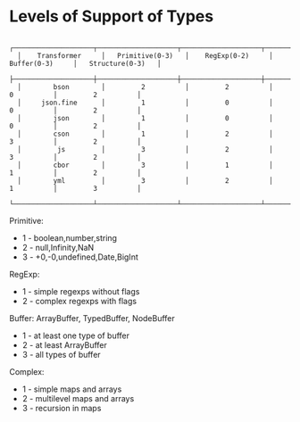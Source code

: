 # Levels of Support of Types

      ┌────────────────────┬────────────────────┬────────────────────┬────────────────────┬────────────────────┐
      │    Transformer     │   Primitive(0-3)   │    RegExp(0-2)     │    Buffer(0-3)     │   Structure(0-3)   │
      ├────────────────────┼────────────────────┼────────────────────┼────────────────────┼────────────────────┤
      │        bson        │         2          │         2          │         0          │         2          │
      │     json.fine      │         1          │         0          │         0          │         2          │
      │        json        │         1          │         0          │         0          │         2          │
      │        cson        │         1          │         2          │         3          │         2          │
      │         js         │         3          │         2          │         3          │         2          │
      │        cbor        │         3          │         1          │         1          │         2          │
      │        yml         │         3          │         2          │         1          │         3          │
      └────────────────────┴────────────────────┴────────────────────┴────────────────────┴────────────────────┘

Primitive:
*   1 - boolean,number,string
*   2 - null,Infinity,NaN
*   3 - +0,-0,undefined,Date,BigInt

RegExp:
*   1 - simple regexps without flags
*   2 - complex regexps with flags

Buffer: ArrayBuffer, TypedBuffer, NodeBuffer
*   1 - at least one type of buffer
*   2 - at least ArrayBuffer
*   3 - all types of buffer

Complex:
*   1 - simple maps and arrays
*   2 - multilevel maps and arrays
*   3 - recursion in maps
